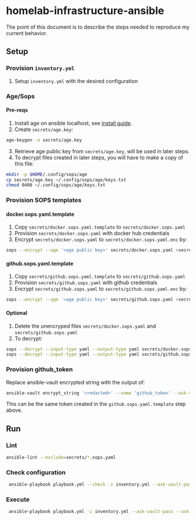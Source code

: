 # homelab-infrastructure-ansible
The point of this document is to describe the steps needed to reproduce my current behavior.

## Setup

### Provision `inventory.yml`
1. Setup `inventory.yml` with the desired configuration

### Age/Sops

#### Pre-reqs
1. Install age on ansible localhost, see [install guide](https://github.com/FiloSottile/age#installation).
2. Create `secrets/age.key`:
```bash
age-keygen -o secrets/age.key
```
3. Retrieve age public key from `secrets/age.key`, will be used in later steps.
4. To decrypt files created in later steps, you will have to make a copy of this file:
```bash
mkdir -p $HOME/.config/sops/age
cp secrets/age.key ~/.config/sops/age/keys.txt
chmod 0400 ~/.config/sops/age/keys.txt
```

### Provision SOPS templates

#### docker.sops.yaml.template
1. Copy `secrets/docker.sops.yaml.template` to `secrets/docker.sops.yaml`
2. Provision `secrets/docker.sops.yaml` with docker hub credentials
3. Encrypt `secrets/docker.sops.yaml` to `secrets/docker.sops.yaml.enc` by:
```bash
sops --encrypt --age '<age public key>' secrets/docker.sops.yaml >secrets/docker.sops.yaml.enc
```

#### github.sops.yaml.template
1. Copy `secrets/github.sops.yaml.template` to `secrets/github.sops.yaml`
2. Provision `secrets/github.sops.yaml` with github credentials
3. Encrypt `secrets/github.sops.yaml` to `secrets/github.sops.yaml.enc` by:
```bash
sops --encrypt --age '<age public key>' secrets/github.sops.yaml >secrets/github.sops.yaml.enc
```

#### Optional
1. Delete the unencryped files `secrets/docker.sops.yaml` and `secrets/github.sops.yaml`
2. To decrypt:
```bash
sops --decrypt --input-type yaml --output-type yaml secrets/docker.sops.yaml.enc >secrets/docker.sops.yaml
sops --decrypt --input-type yaml --output-type yaml secrets/github.sops.yaml.enc >secrets/github.sops.yaml
```

### Provision github_token
Replace ansible-vault encrypted string with the output of:
```bash
ansible-vault encrypt_string '<redacted>' --name 'github_token' --ask-vault-pass
```
This can be the same token created in the `github.sops.yaml.template` step above.

## Run

### Lint
```bash
ansible-lint --exclude=secrets/*.sops.yaml
```

### Check configuration
```bash
 ansible-playbook playbook.yml --check -i inventory.yml --ask-vault-pass --ask-become-pass
```

### Execute
```bash
 ansible-playbook playbook.yml -i inventory.yml --ask-vault-pass --ask-become-pass
```
